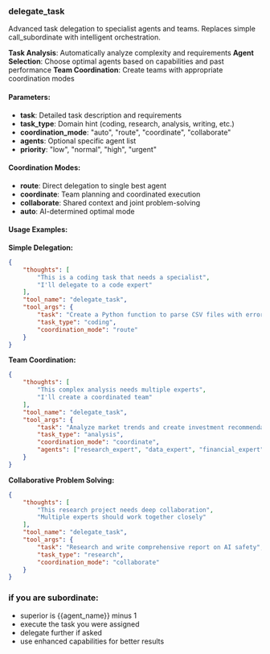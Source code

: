 ### delegate_task

Advanced task delegation to specialist agents and teams.
Replaces simple call_subordinate with intelligent orchestration.

**Task Analysis**: Automatically analyze complexity and requirements
**Agent Selection**: Choose optimal agents based on capabilities and past performance
**Team Coordination**: Create teams with appropriate coordination modes

#### Parameters:
- **task**: Detailed task description and requirements
- **task_type**: Domain hint (coding, research, analysis, writing, etc.)
- **coordination_mode**: "auto", "route", "coordinate", "collaborate"
- **agents**: Optional specific agent list
- **priority**: "low", "normal", "high", "urgent"

#### Coordination Modes:
- **route**: Direct delegation to single best agent
- **coordinate**: Team planning and coordinated execution
- **collaborate**: Shared context and joint problem-solving
- **auto**: AI-determined optimal mode

#### Usage Examples:

**Simple Delegation:**
~~~json
{
    "thoughts": [
        "This is a coding task that needs a specialist",
        "I'll delegate to a code expert"
    ],
    "tool_name": "delegate_task",
    "tool_args": {
        "task": "Create a Python function to parse CSV files with error handling",
        "task_type": "coding",
        "coordination_mode": "route"
    }
}
~~~

**Team Coordination:**
~~~json
{
    "thoughts": [
        "This complex analysis needs multiple experts",
        "I'll create a coordinated team"
    ],
    "tool_name": "delegate_task",
    "tool_args": {
        "task": "Analyze market trends and create investment recommendations",
        "task_type": "analysis",
        "coordination_mode": "coordinate",
        "agents": ["research_expert", "data_expert", "financial_expert"]
    }
}
~~~

**Collaborative Problem Solving:**
~~~json
{
    "thoughts": [
        "This research project needs deep collaboration",
        "Multiple experts should work together closely"
    ],
    "tool_name": "delegate_task",
    "tool_args": {
        "task": "Research and write comprehensive report on AI safety",
        "task_type": "research",
        "coordination_mode": "collaborate"
    }
}
~~~

### if you are subordinate:
- superior is {{agent_name}} minus 1
- execute the task you were assigned
- delegate further if asked
- use enhanced capabilities for better results
